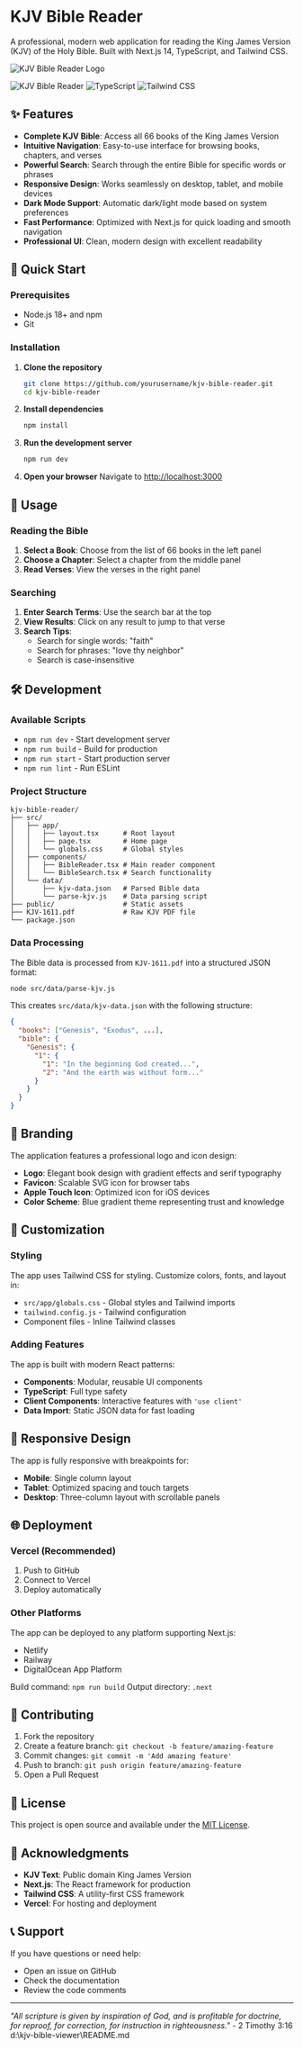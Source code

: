 # KJV Bible Reader

A professional, modern web application for reading the King James Version (KJV) of the Holy Bible. Built with Next.js 14, TypeScript, and Tailwind CSS.

![KJV Bible Reader Logo](./public/logo.svg)

![KJV Bible Reader](https://img.shields.io/badge/Next.js-14.2.5-black) ![TypeScript](https://img.shields.io/badge/TypeScript-5-blue) ![Tailwind CSS](https://img.shields.io/badge/Tailwind-3.3.0-38B2AC)

## ✨ Features

- **Complete KJV Bible**: Access all 66 books of the King James Version
- **Intuitive Navigation**: Easy-to-use interface for browsing books, chapters, and verses
- **Powerful Search**: Search through the entire Bible for specific words or phrases
- **Responsive Design**: Works seamlessly on desktop, tablet, and mobile devices
- **Dark Mode Support**: Automatic dark/light mode based on system preferences
- **Fast Performance**: Optimized with Next.js for quick loading and smooth navigation
- **Professional UI**: Clean, modern design with excellent readability

## 🚀 Quick Start

### Prerequisites

- Node.js 18+ and npm
- Git

### Installation

1. **Clone the repository**
   ```bash
   git clone https://github.com/yourusername/kjv-bible-reader.git
   cd kjv-bible-reader
   ```

2. **Install dependencies**
   ```bash
   npm install
   ```

3. **Run the development server**
   ```bash
   npm run dev
   ```

4. **Open your browser**
   Navigate to [http://localhost:3000](http://localhost:3000)

## 📖 Usage

### Reading the Bible

1. **Select a Book**: Choose from the list of 66 books in the left panel
2. **Choose a Chapter**: Select a chapter from the middle panel
3. **Read Verses**: View the verses in the right panel

### Searching

1. **Enter Search Terms**: Use the search bar at the top
2. **View Results**: Click on any result to jump to that verse
3. **Search Tips**:
   - Search for single words: "faith"
   - Search for phrases: "love thy neighbor"
   - Search is case-insensitive

## 🛠️ Development

### Available Scripts

- `npm run dev` - Start development server
- `npm run build` - Build for production
- `npm run start` - Start production server
- `npm run lint` - Run ESLint

### Project Structure

```
kjv-bible-reader/
├── src/
│   ├── app/
│   │   ├── layout.tsx      # Root layout
│   │   ├── page.tsx        # Home page
│   │   └── globals.css     # Global styles
│   ├── components/
│   │   ├── BibleReader.tsx # Main reader component
│   │   └── BibleSearch.tsx # Search functionality
│   └── data/
│       ├── kjv-data.json   # Parsed Bible data
│       └── parse-kjv.js    # Data parsing script
├── public/                 # Static assets
├── KJV-1611.pdf            # Raw KJV PDF file
└── package.json
```

### Data Processing

The Bible data is processed from `KJV-1611.pdf` into a structured JSON format:

```bash
node src/data/parse-kjv.js
```

This creates `src/data/kjv-data.json` with the following structure:
```json
{
  "books": ["Genesis", "Exodus", ...],
  "bible": {
    "Genesis": {
      "1": {
        "1": "In the beginning God created...",
        "2": "And the earth was without form..."
      }
    }
  }
}
```

## 🎨 Branding

The application features a professional logo and icon design:

- **Logo**: Elegant book design with gradient effects and serif typography
- **Favicon**: Scalable SVG icon for browser tabs
- **Apple Touch Icon**: Optimized icon for iOS devices
- **Color Scheme**: Blue gradient theme representing trust and knowledge

## 🎨 Customization

### Styling

The app uses Tailwind CSS for styling. Customize colors, fonts, and layout in:

- `src/app/globals.css` - Global styles and Tailwind imports
- `tailwind.config.js` - Tailwind configuration
- Component files - Inline Tailwind classes

### Adding Features

The app is built with modern React patterns:

- **Components**: Modular, reusable UI components
- **TypeScript**: Full type safety
- **Client Components**: Interactive features with `'use client'`
- **Data Import**: Static JSON data for fast loading

## 📱 Responsive Design

The app is fully responsive with breakpoints for:
- **Mobile**: Single column layout
- **Tablet**: Optimized spacing and touch targets
- **Desktop**: Three-column layout with scrollable panels

## 🌐 Deployment

### Vercel (Recommended)

1. Push to GitHub
2. Connect to Vercel
3. Deploy automatically

### Other Platforms

The app can be deployed to any platform supporting Next.js:
- Netlify
- Railway
- DigitalOcean App Platform

Build command: `npm run build`
Output directory: `.next`

## 🤝 Contributing

1. Fork the repository
2. Create a feature branch: `git checkout -b feature/amazing-feature`
3. Commit changes: `git commit -m 'Add amazing feature'`
4. Push to branch: `git push origin feature/amazing-feature`
5. Open a Pull Request

## 📄 License

This project is open source and available under the [MIT License](LICENSE).

## 🙏 Acknowledgments

- **KJV Text**: Public domain King James Version
- **Next.js**: The React framework for production
- **Tailwind CSS**: A utility-first CSS framework
- **Vercel**: For hosting and deployment

## 📞 Support

If you have questions or need help:

- Open an issue on GitHub
- Check the documentation
- Review the code comments

---

*"All scripture is given by inspiration of God, and is profitable for doctrine, for reproof, for correction, for instruction in righteousness."* - 2 Timothy 3:16</content>
<parameter name="filePath">d:\kjv-bible-viewer\README.md